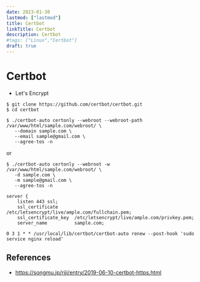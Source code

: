 ```yaml
---
date: 2023-01-30
lastmod: ["lastmod"]
title: Certbot
linkTitle: Certbot
description: Certbot
#tags: ["Linux","Certbot"]
draft: true
---
```


# Certbot
- Let's Encrypt

```shell
$ git clone https://github.com/certbot/certbot.git
$ cd certbot
```

```shell
$ ./certbot-auto certonly --webroot --webroot-path /var/www/html/sample.com/webroot/ \
   --domain sample.com \
   --email sample@gmail.com \
   --agree-tos -n
```
or
```shell
$ ./certbot-auto certonly --webroot -w /var/www/html/sample.com/webroot/ \
   -d sample.com \
   -m sample@gmail.com \
   --agree-tos -n
```

```shell
server {
    listen 443 ssl;
    ssl_certificate      /etc/letsencrypt/live/ample.com/fullchain.pem;
    ssl_certificate_key  /etc/letsencrypt/live/ample.com/privkey.pem;
    server_name          sample.com;
```

```shell
0 3 1 * * /usr/local/lib/certbot/certbot-auto renew --post-hook 'sudo service nginx reload'
```

## References
- https://songmu.jp/riji/entry/2019-06-10-certbot-https.html
